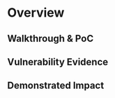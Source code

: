 # Overview
<!--
**Please replace text in each section below**

No Rate Limiting on registration form - Vulnerability Report

Resources:

- <https://www.owasp.org/index.php?title=OWASP_Periodic_Table_of_Vulnerabilities_-_Brute_Force_(Generic)_/_Insufficient_Anti-automation&setlang=en>
- <http://projects.webappsec.org/w/page/13246938/Insufficient%20Anti-automation>
-->

## Walkthrough & PoC
<!--
Provide a step-by-step walkthrough on how to access the vulnerable injection point, and how to exploit the vulnerability.
Adding a dot-pointed walkthrough with relevant screenshots will speed triage time and result in faster rewards!

Example:

1. Browse to the website <www.inscope.com/register>
1. Fill out the form and add in our username, password, and email address
1. Turn on our intercept proxy for the browser and submit the form
1. Send the request to intruder from the intercept proxy
1. Modify the payload to be a numbered list between 1-100
1. Set our payload position for the end of our email address and username
1. Submit the request 100 times and wait 5 minutes
1. Use our password on our username+100, and you will see we're signed in.
-->

## Vulnerability Evidence
<!--
Your submission MUST include evidence of the vulnerability and not be theoretical in nature.

You must attach the request you are sending to trigger the account registration, the intruder process running with 100 requests, and the last account generated signing in.  
-->

## Demonstrated Impact
<!--
This will allow an attacker to generate multiple spam accounts on the website, and squat usernames on the website, preventing legitmate users from joining.
--> 
